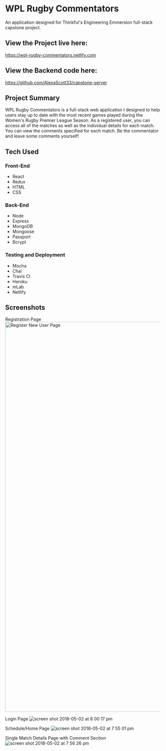 # WPL Rugby Commentators

An application designed for Thinkful's Engineering Emmersion full-stack capstone project.

## View the Project live here:
https://wpl-rugby-commentators.netlify.com

## View the Backend code here:
https://github.com/AlexaScott33/capstone-server

## Project Summary

WPL Rugby Commentators is a full-stack web application I designed to help users stay up to date with the most recent games played during the Women's Rugby Premier League Season. As a registered user, you can access all of the matches as well as the individual details for each match. You can view the comments specified for each match. Be the commentator and leave some comments yourself!

## Tech Used

### Front-End
* React
* Redux
* HTML
* CSS

### Back-End
* Node
* Express
* MongoDB
* Mongoose
* Passport
* Bcrypt

### Testing and Deployment
* Mocha
* Chai
* Travis CI
* Heroku
* mLab
* Netlify

## Screenshots

Registration Page
<img width="1262" alt="Register New User Page" src="https://user-images.githubusercontent.com/35544816/39558248-d28e88ec-4e41-11e8-9e9a-83e3ff0fdd0f.png">

Login Page
![screen shot 2018-05-02 at 8 00 17 pm](https://user-images.githubusercontent.com/35544816/39558447-8bf04054-4e43-11e8-9969-0ac7593694a1.png)

Schedule/Home Page
![screen shot 2018-05-02 at 7 55 01 pm](https://user-images.githubusercontent.com/35544816/39558357-c8edc19e-4e42-11e8-9c97-46052a54c30a.png)

Single Match Details Page with Comment Section
![screen shot 2018-05-02 at 7 56 26 pm](https://user-images.githubusercontent.com/35544816/39558379-f54553ec-4e42-11e8-8ccd-531ccaa04c0f.png)


